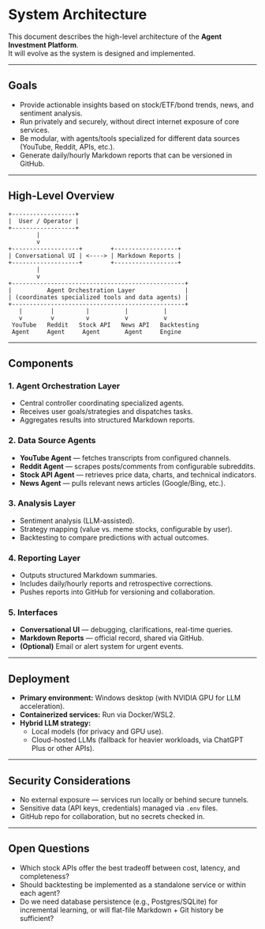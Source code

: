 # System Architecture

This document describes the high-level architecture of the **Agent Investment Platform**.  
It will evolve as the system is designed and implemented.

---

## Goals

- Provide actionable insights based on stock/ETF/bond trends, news, and sentiment analysis.
- Run privately and securely, without direct internet exposure of core services.
- Be modular, with agents/tools specialized for different data sources (YouTube, Reddit, APIs, etc.).
- Generate daily/hourly Markdown reports that can be versioned in GitHub.

---

## High-Level Overview

```
+------------------+
|  User / Operator |
+------------------+
        |
        v
+-------------------+        +------------------+
| Conversational UI | <----> | Markdown Reports |
+-------------------+        +------------------+
        |
        v
+-------------------------------------------------+
|          Agent Orchestration Layer              |
| (coordinates specialized tools and data agents) |
+-------------------------------------------------+
   |        |         |          |          |
   v        v         v          v          v
 YouTube   Reddit   Stock API   News API   Backtesting
 Agent     Agent     Agent       Agent     Engine
```

---

## Components

### 1. Agent Orchestration Layer
- Central controller coordinating specialized agents.
- Receives user goals/strategies and dispatches tasks.
- Aggregates results into structured Markdown reports.

### 2. Data Source Agents
- **YouTube Agent** — fetches transcripts from configured channels.  
- **Reddit Agent** — scrapes posts/comments from configurable subreddits.  
- **Stock API Agent** — retrieves price data, charts, and technical indicators.  
- **News Agent** — pulls relevant news articles (Google/Bing, etc.).  

### 3. Analysis Layer
- Sentiment analysis (LLM-assisted).
- Strategy mapping (value vs. meme stocks, configurable by user).
- Backtesting to compare predictions with actual outcomes.

### 4. Reporting Layer
- Outputs structured Markdown summaries.  
- Includes daily/hourly reports and retrospective corrections.  
- Pushes reports into GitHub for versioning and collaboration.

### 5. Interfaces
- **Conversational UI** — debugging, clarifications, real-time queries.  
- **Markdown Reports** — official record, shared via GitHub.  
- **(Optional)** Email or alert system for urgent events.

---

## Deployment

- **Primary environment:** Windows desktop (with NVIDIA GPU for LLM acceleration).  
- **Containerized services:** Run via Docker/WSL2.  
- **Hybrid LLM strategy:**  
  - Local models (for privacy and GPU use).  
  - Cloud-hosted LLMs (fallback for heavier workloads, via ChatGPT Plus or other APIs).

---

## Security Considerations

- No external exposure — services run locally or behind secure tunnels.  
- Sensitive data (API keys, credentials) managed via `.env` files.  
- GitHub repo for collaboration, but no secrets checked in.

---

## Open Questions

- Which stock APIs offer the best tradeoff between cost, latency, and completeness?  
- Should backtesting be implemented as a standalone service or within each agent?  
- Do we need database persistence (e.g., Postgres/SQLite) for incremental learning, or will flat-file Markdown + Git history be sufficient?  

